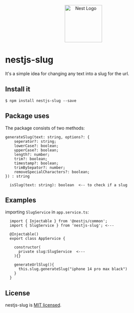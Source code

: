 <p align="center">
  <a href="http://nestjs.com/" target="blank"><img src="https://nestjs.com/img/logo-small.svg" width="120" alt="Nest Logo" /></a>
</p>

# nestjs-slug
It's a simple idea for changing any text into a slug for the url.



## Install it


```
$ npm install nestjs-slug --save
```

## Package uses

The package consists of two methods:

```
generateSlug(text: string, options?: {
    seperator?: string;
    lowerCase?: boolean;
    upperCase?: boolean;
    length?: number;
    trim?: boolean;
    timestamp?: boolean;
    trimBySepator?: number;
    removeSpecialCharacters?: boolean;
}) : string

```

```
  isSlug(text: string): boolean  <-- to check if a slug
```
## Examples

importing `SlugService` in `app.service.ts`:
```
  import { Injectable } from '@nestjs/common';
  import { SlugService } from 'nestjs-slug'; <---

  @Injectable()
  export class AppService {

    constructor(
      private slug:SlugService  <---
    ){}

    generateUrlSlug(){
      this.slug.generateSlug("iphone 14 pro max black")
    }
  }
```

## License

nestjs-slug is [MIT licensed](LICENSE).


